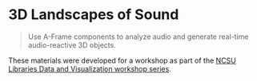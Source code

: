 # 3D Landscapes of Sound

> Use A-Frame components to analyze audio and generate real-time audio-reactive 3D objects.

These materials were developed for a workshop as part of the [NCSU Libraries Data and Visualization workshop series](https://www.lib.ncsu.edu/workshops/category/data-and-visualization).
